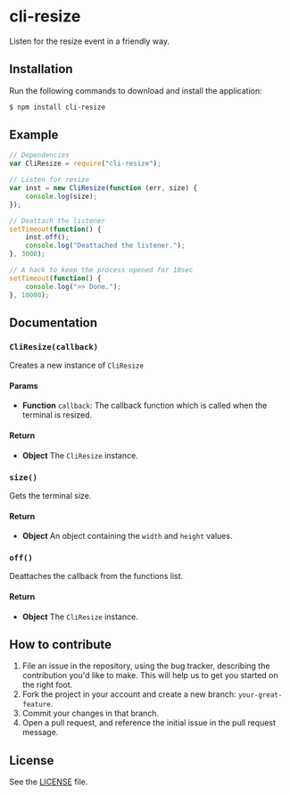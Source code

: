 # cli-resize
Listen for the resize event in a friendly way.

## Installation
Run the following commands to download and install the application:

```sh
$ npm install cli-resize
```

## Example
```js
// Dependencies
var CliResize = require("cli-resize");

// Listen for resize
var inst = new CliResize(function (err, size) {
    console.log(size);
});

// Deattach the listener
setTimeout(function() {
    inst.off();
    console.log("Deattached the listener.");
}, 3000);

// A hack to keep the process opened for 10sec
setTimeout(function() {
    console.log(">> Done.");
}, 10000);
```

## Documentation
### `CliResize(callback)`
Creates a new instance of `CliResize`

#### Params
- **Function** `callback`: The callback function which is called when the terminal is resized.

#### Return
- **Object** The `CliResize` instance.

### `size()`
Gets the terminal size.

#### Return
- **Object** An object containing the `width` and `height` values.

### `off()`
Deattaches the callback from the functions list.

#### Return
- **Object** The `CliResize` instance.

## How to contribute
1. File an issue in the repository, using the bug tracker, describing the
   contribution you'd like to make. This will help us to get you started on the
   right foot.
2. Fork the project in your account and create a new branch:
   `your-great-feature`.
3. Commit your changes in that branch.
4. Open a pull request, and reference the initial issue in the pull request
   message.

## License
See the [LICENSE](./LICENSE) file.
